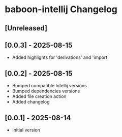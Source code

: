 <!-- Keep a Changelog guide -> https://keepachangelog.com -->

# baboon-intellij Changelog

## [Unreleased]

## [0.0.3] - 2025-08-15

- Added highlights for 'derivations' and 'import'

## [0.0.2] - 2025-08-15

- Bumped compatible Intellij versions
- Bumped dependencies versions
- Added file creation action
- Added changelog

## [0.0.1] - 2025-08-14

- Initial version

